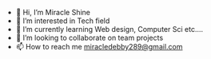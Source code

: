 - 👋 Hi, I’m Miracle Shine
- 👀 I’m interested in Tech field
- 🌱 I’m currently learning Web design, Computer Sci etc....
- 💞️ I’m looking to collaborate on team projects
- 📫 How to reach me miracledebby289@gmail.com

<!---
Mirashine10/Mirashine10 is a ✨ special ✨ repository because its `README.md` (this file) appears on your GitHub profile.
You can click the Preview link to take a look at your changes.
--->
